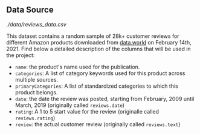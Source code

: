 ## Data Source
*./data/reviews_data.csv*

This dataset contains a random sample of 28k+ customer reviews for different Amazon products downloaded from [data.world](https://data.world/datafiniti/consumer-reviews-of-amazon-products/workspace/project-summary?agentid=datafiniti&datasetid=consumer-reviews-of-amazon-products) on February 14th, 2021. Find below a detailed description of the columns that will be used in the project:

* `name`: the product's name used for the publication.
* `categories`: A list of category keywords used for this product across multiple sources.
* `primaryCategories`: A list of standardized categories to which this product belongs.
* `date`: the date the review was posted, starting from February, 2009 until March, 2019 (originally called `reviews.date`)
* `rating`: A 1 to 5 start value for the review (originalle called `reviews.rating`)
* `review`: the actual customer review (originally called `reviews.text`)
